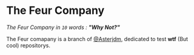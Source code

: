 # The Feur Company
*The Feur Company in `10` words : __"Why Not?"__*


The Feur comapany is a branch of [@Asterjdm](https://github.com/asterjdm), dedicated to test __wtf__ (But cool) repositorys.

